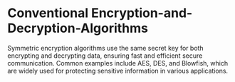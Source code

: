 # Conventional Encryption-and-Decryption-Algorithms
Symmetric encryption algorithms use the same secret key for both encrypting and decrypting data, ensuring fast and efficient secure communication. Common examples include AES, DES, and Blowfish, which are widely used for protecting sensitive information in various applications.
